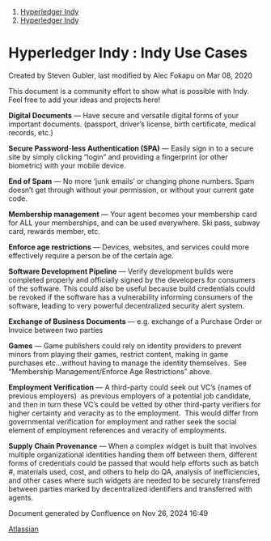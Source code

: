 1. [Hyperledger Indy](index.html)
2. [Hyperledger Indy](Hyperledger-Indy_19464194.html)

# Hyperledger Indy : Indy Use Cases

Created by Steven Gubler, last modified by Alec Fokapu on Mar 08, 2020

This document is a community effort to show what is possible with Indy. Feel free to add your ideas and projects here!

**Digital Documents** — Have secure and versatile digital forms of your important documents. (passport, driver’s license, birth certificate, medical records, etc.)

**Secure Password**-**less Authentication (SPA)** — Easily sign in to a secure site by simply clicking “login” and providing a fingerprint (or other biometric) with your mobile device.

**End of Spam** — No more ‘junk emails’ or changing phone numbers. Spam doesn’t get through without your permission, or without your current gate code.

**Membership management** — Your agent becomes your membership card for ALL your memberships, and can be used everywhere. Ski pass, subway card, rewards member, etc.

**Enforce age restrictions** — Devices, websites, and services could more effectively require a person be of the certain age.

**Software Development Pipeline** — Verify development builds were completed properly and officially signed by the developers for consumers of the software. This could also be useful because build credentials could be revoked if the software has a vulnerability informing consumers of the software, leading to very powerful decentralized security alert system.

**Exchange of Business Documents** — e.g. exchange of a Purchase Order or Invoice between two parties

**Games** — Game publishers could rely on identity providers to prevent minors from playing their games, restrict content, making in game purchases etc...without having to manage the identity themselves.  See “Membership Management/Enforce Age Restrictions” above.

**Employment Verification** — A third-party could seek out VC’s (names of previous employers)  as previous employers of a potential job candidate, and then in turn these VC’s could be vetted by other third-party verifiers for higher certainty and veracity as to the employment.  This would differ from governmental verification for employment and rather seek the social element of employment references and veracity of employments.

**Supply Chain Provenance** — When a complex widget is built that involves multiple organizational identities handing them off between them, different forms of credentials could be passed that would help efforts such as batch #, materials used, cost, and others to help do QA, analysis of inefficiencies, and other cases where such widgets are needed to be securely transferred between parties marked by decentralized identifiers and transferred with agents.

Document generated by Confluence on Nov 26, 2024 16:49

[Atlassian](http://www.atlassian.com/)
